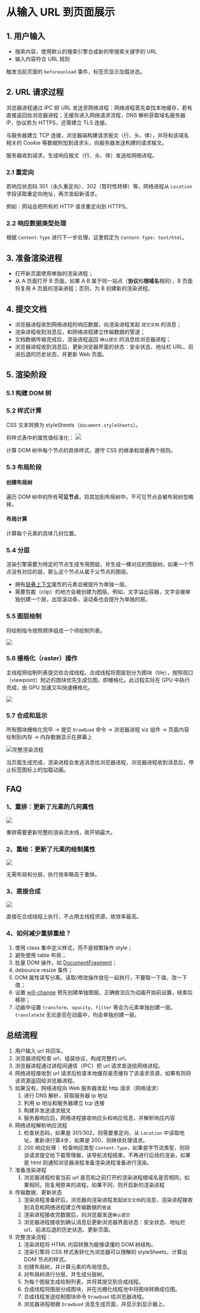 # 从输入 URL 到页面展示

## 1. 用户输入

- 搜索内容，使用默认的搜索引擎合成新的带搜索关键字的 URL
- 输入内容符合 URL 规则

触发当前页面的 `beforeunload` 事件，标签页显示加载状态。

## 2. URL 请求过程

浏览器进程通过 IPC 把 URL 发送至网络进程：网络进程首先查找本地缓存，若有直接返回给浏览器进程；无缓存进入网络请求流程，DNS 解析获取域名服务器 IP，协议若为 HTTPS，还需建立 TLS 连接。

与服务器建立 TCP 连接，浏览器端构建请求报文（行、头、体），并将和该域名相关的 Cookie 等数据附加到请求头，向服务器发送构建的请求报文。

服务器收到请求，生成响应报文（行、头、体）发送给网络进程。

### 2.1 重定向

若响应状态码 301（永久重定向）、302（暂时性转移）等，网络进程从 `Location` 字段读取重定向地址，再次发起新请求。

例如：网站会把所有的 HTTP 请求重定向到 HTTPS。

### 2.2 响应数据类型处理

根据 `Content-Type` 进行下一步处理，这里假定为 `Content-Type: text/html`。

## 3. 准备渲染进程

- 打开新页面使用单独的渲染进程；
- 从 A 页面打开 B 页面，如果 A B 属于同一站点（**协议**和**根域名**相同），B 页面将复用 A 页面的渲染进程；否则，为 B 创建新的渲染进程。

## 4. 提交文档

- 浏览器进程收到网络进程的响应数据，向渲染进程发起 `提交文档` 的消息；
- 渲染进程收到消息后，和网络进程建立传输数据的管道；
- 文档数据传输完成后，渲染进程返回 `确认提交` 的消息给浏览器进程；
- 浏览器进程收到消息后，更新浏览器界面的状态：安全状态、地址栏 URL、前进后退的历史状态，并更新 Web 页面。

## 5. 渲染阶段

### 5.1 构建 DOM 树

### 5.2 样式计算

CSS 文本转换为 styleSheets（`document.styleSheets`）。

将样式表中的属性值标准化：
![](./img/css1.webp)

计算 DOM 树中每个节点的具体样式，遵守 CSS 的继承和层叠两个规则。

### 5.3 布局阶段

#### 创建布局树

遍历 DOM 树中的所有**可见节点**，将其加到布局树中。不可见节点会被布局树忽略掉。

#### 布局计算

计算每个元素的具体几何位置。

### 5.4 分层

渲染引擎需要为特定的节点生成专用图层，并生成一棵对应的图层树。如果一个节点没有对应的层，那么这个节点从属于父节点的图层。

- 拥有[层叠上下文](https://developer.mozilla.org/zh-CN/docs/Web/CSS/CSS_Positioning/Understanding_z_index/The_stacking_context)属性的元素会被提升为单独一层。
- 需要剪裁（clip）的地方会被创建为图层。例如，文字溢出容器，文字会被单独创建一个层，出现滚动条，滚动条也会提升为单独的层。

### 5.5 图层绘制

将绘制指令按照顺序组成一个待绘制列表。

![](./img/draw-table.webp)


### 5.6 栅格化（raster）操作

主线程把绘制列表提交给合成线程。合成线程将图层划分为图块（tile），按照视口（viewpoint）附近的图块优先生成位图，即栅格化。此过程实际在 GPU 中执行完成，由 GPU 加速又叫快速栅格化。

![](./img/raster.webp)

### 5.7 合成和显示

所有图块栅格化完毕 → 提交 `DrawQuad` 命令 → 浏览器进程 viz 组件 → 页面内容绘制到内存 → 内存数据显示在屏幕上

![完整渲染流程](./img/full-render-flow.webp)


当页面生成完成，渲染进程会发送消息给浏览器进程，浏览器进程收到消息后，停止标签图标上的加载动画。

## FAQ

### 1、重排：更新了元素的几何属性

![](./img/reflow.webp)

重排需要更新完整的渲染流水线，故开销最大。

### 2、重绘：更新了元素的绘制属性

![](./img/repaint.webp)

无需布局和分层，执行效率略高于重排。

### 3、直接合成

![](./img/compose.webp)

直接在合成线程上执行，不占用主线程资源，故效率最高。

### 4、如何减少重排重绘？

1. 使用 class 集中定义样式，而不是频繁操作 style；
2. 避免使用 table 布局；
3. 批量 DOM 操作，如 [DocumentFragment](https://developer.mozilla.org/zh-CN/docs/Web/API/DocumentFragment)；
4. debounce resize 事件；
5. DOM 属性读写分离。读取/修改操作放在一起执行，不要取一下值，改一下值；
6. 设置 [will-change](https://developer.mozilla.org/zh-CN/docs/Web/CSS/will-change) 预先创建单独图层。正确做法应为动画开始前设置，结束后移除；
7. 动画中设置 `transform`、`opacity`、`filter` 等会为元素单独创建一层。`translate3d` 无论是否在动画中，均会单独创建一层。

## 总结流程

1. 用户输入 url 并回车。
2. 浏览器进程检查 url，组装协议，构成完整的 url。
3. 浏览器进程通过进程间通信（IPC）把 url 请求发送给网络进程。
4. 网络进程接收到 url 请求后检查本地缓存是否缓存了该请求资源，如果有则将该资源返回给浏览器进程。
5. 如果没有，网络进程向 Web 服务器发起 http 请求（网络请求）
    1. 进行 DNS 解析，获取服务器 ip 地址
    2. 利用 ip 地址和服务器建立 tcp 连接
    3. 构建并发送请求报文
    4. 服务器响应后，网络进程接收响应头和响应信息，并解析响应内容
6. 网络进程解析响应流程
    1. 检查状态码，如果是 301/302，则需要重定向，从 `Location` 中读取地址，重新进行第4步，如果是 200，则继续处理请求。
    2. 200 响应处理：
        检查响应类型 `Content-Type`，如果是字节流类型，则将该请求提交给下载管理器，该导航流程结束，不再进行后续的渲染，如果是 html 则通知浏览器进程准备渲染进程准备进行渲染。
7. 准备渲染进程
    1. 浏览器进程检查当前 url 是否和之前打开的渲染进程根域名是否相同，如果相同，则复用原来的进程，如果不同，则开启新的渲染进程
8. 传输数据、更新状态
    1. 渲染进程准备好后，浏览器向渲染进程发起`提交文档`的消息，渲染进程接收到消息和网络进程建立传输数据的`管道`
    2. 渲染进程接收完数据后，向浏览器发送`确认提交`
    3. 浏览器进程接收到确认消息后更新浏览器界面状态：安全状态、地址栏 url、前进后退的历史状态、更新页面。
9. 完整渲染流程：
    1. 渲染进程将 HTML 内容转换为能够读懂的 DOM 树结构。
    2. 渲染引擎将 CSS 样式表转化为浏览器可以理解的 styleSheets，计算出 DOM 节点的样式。
    3. 创建布局树，并计算元素的布局信息。
    4. 对布局树进行分层，并生成分层树。
    5. 为每个图层生成绘制列表，并将其提交到合成线程。
    6. 合成线程将图层分成图块，并在光栅化线程池中将图块转换成位图。
    7. 合成线程发送绘制图块命令 `DrawQuad` 给浏览器进程。
    8. 浏览器进程根据 `DrawQuad` 消息生成页面，并显示到显示器上。
